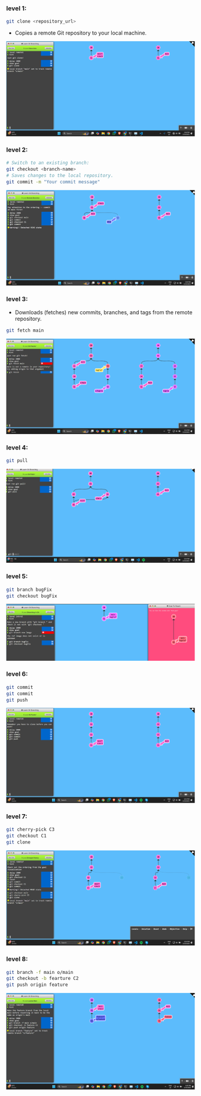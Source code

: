 
### level 1:
```sh
git clone <repository_url>
```
* Copies a remote Git repository to your local machine.

![alt text](../screenshots/image22.png)
### level 2:
```sh
# Switch to an existing branch:
git checkout <branch-name>
# Saves changes to the local repository.
git commit -m "Your commit message"
```
![alt text](../screenshots/image23.png)
### level 3:
* Downloads (fetches) new commits, branches, and tags from the remote repository.
```sh 
git fetch main
```
![alt text](../screenshots/image24.png)
### level 4:
```sh
git pull
```
![alt text](../screenshots/image25.png)
### level 5:
```sh 
git branch bugFix
git checkout bugFix
```
![alt text](../screenshots/image-1.png)
### level 6:
```sh
git commit 
git commit 
git push
```
![alt text](../screenshots/image27.png)
### level 7:
```sh
git cherry-pick C3
git checkout C1
git clone
```
![alt text](../screenshots/image28.png)
### level 8:
```sh
git branch -f main o/main
git checkout -b fearture C2
git push origin feature
```
![alt text](../screenshots/image30.png)